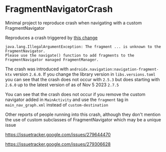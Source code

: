 # FragmentNavigatorCrash
Minimal project to reproduce crash when navigating with a custom FragmentNavigator

Reproduces a crash triggered by [this change](https://android-review.googlesource.com/c/platform/frameworks/support/+/2496344)
```
java.lang.IllegalArgumentException: The fragment ... is unknown to the FragmentNavigator.
Please use the navigate() function to add fragments to the FragmentNavigator managed FragmentManager.
```

The crash was introduced with `androidx.navigation:navigation-fragment-ktx` version `2.6.0`. If you change the library version in `libs.versions.toml` you can see that the crash does not occur with `2.5.3` but does starting with `2.6.0` up to the latest version of as of Nov 5 2023 `2.7.5`

You can see that the crash does not occur if you remove the custom navigator added in `MainActivity` and use the `fragment` tag in `main_nav_graph.xml` instead of `custom-destination`

Other reports of people running into this crash, although they don't mention the use of custom subclasses of FragmentNavigator which may be a unique issue

https://issuetracker.google.com/issues/279644470

https://issuetracker.google.com/issues/279306628